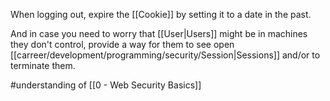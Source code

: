When logging out, expire the [[Cookie]] by setting it to a date in the past.

And in case you need to worry that [[User|Users]] might be in machines they don't control, provide a way for them to see open [[carreer/development/programming/security/Session|Sessions]] and/or to terminate them.

#understanding of [[0 - Web Security Basics]]
